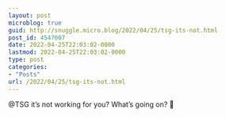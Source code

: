 ```yaml
---
layout: post
microblog: true
guid: http://snuggle.micro.blog/2022/04/25/tsg-its-not.html
post_id: 4547007
date: 2022-04-25T22:03:02-0000
lastmod: 2022-04-25T22:03:02-0000
type: post
categories:
- "Posts"
url: /2022/04/25/tsg-its-not.html
---
```

<p>@TSG it’s not working for you? What’s going on? 🙂</p>
